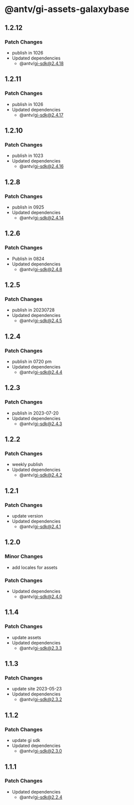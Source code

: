 # @antv/gi-assets-galaxybase

## 1.2.12

### Patch Changes

- publish in 1026
- Updated dependencies
  - @antv/gi-sdk@2.4.18

## 1.2.11

### Patch Changes

- publish in 1026
- Updated dependencies
  - @antv/gi-sdk@2.4.17

## 1.2.10

### Patch Changes

- publish in 1023
- Updated dependencies
  - @antv/gi-sdk@2.4.16

## 1.2.8

### Patch Changes

- publish in 0925
- Updated dependencies
  - @antv/gi-sdk@2.4.14

## 1.2.6

### Patch Changes

- Publish in 0824
- Updated dependencies
  - @antv/gi-sdk@2.4.8

## 1.2.5

### Patch Changes

- publish in 20230728
- Updated dependencies
  - @antv/gi-sdk@2.4.5

## 1.2.4

### Patch Changes

- publish in 0720 pm
- Updated dependencies
  - @antv/gi-sdk@2.4.4

## 1.2.3

### Patch Changes

- publish in 2023-07-20
- Updated dependencies
  - @antv/gi-sdk@2.4.3

## 1.2.2

### Patch Changes

- weekly publish
- Updated dependencies
  - @antv/gi-sdk@2.4.2

## 1.2.1

### Patch Changes

- update version
- Updated dependencies
  - @antv/gi-sdk@2.4.1

## 1.2.0

### Minor Changes

- add locales for assets

### Patch Changes

- Updated dependencies
  - @antv/gi-sdk@2.4.0

## 1.1.4

### Patch Changes

- update assets
- Updated dependencies
  - @antv/gi-sdk@2.3.3

## 1.1.3

### Patch Changes

- update site 2023-05-23
- Updated dependencies
  - @antv/gi-sdk@2.3.2

## 1.1.2

### Patch Changes

- update gi sdk
- Updated dependencies
  - @antv/gi-sdk@2.3.0

## 1.1.1

### Patch Changes

- Updated dependencies
  - @antv/gi-sdk@2.2.4
